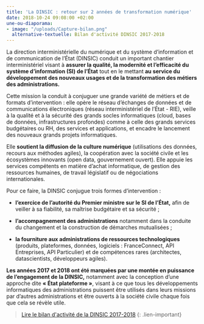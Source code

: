 ```yaml
---
title: 'La DINSIC : retour sur 2 années de transformation numérique'
date: 2018-10-24 09:08:00 +02:00
une-ou-diaporama:
- image: "/uploads/Capture-bilan.png"
  alternative-textuelle: Bilan d'activité DINSIC 2017-2018
---
```


La direction interministérielle du numérique et du système d’information et de communication de l’État (DINSIC) conduit un important chantier interministériel visant à **assurer la qualité, la modernité et l’efficacité du système d’information (SI) de l’État** tout en le mettant **au service du développement des nouveaux usages et de la transformation des métiers des administrations.**

Cette mission la conduit à conjuguer une grande variété de métiers et de formats d’intervention : elle opère le réseau d’échanges de données et de communications
électroniques (réseau interministériel de l’État - RIE), veille à la qualité et à
la sécurité des grands socles informatiques (cloud, bases de données,
infrastructures profondes) comme à celle des grands services budgétaires
ou RH, des services et applications, et encadre le lancement des nouveaux
grands projets informatiques.

Elle **soutient la diffusion de la culture numérique** (utilisations des données,
recours aux méthodes agiles), la coopération avec la société civile et les écosystèmes innovants (open data, gouvernement ouvert). Elle appuie les
services compétents en matière d’achat informatique, de gestion des ressources
humaines, de travail législatif ou de négociations internationales.

Pour ce faire, la DINSIC conjugue trois formes d’intervention :

* **l’exercice de l’autorité du Premier ministre sur le SI de l’État,** afin de
  veiller à sa fiabilité, sa maîtrise budgétaire et sa sécurité ;

* **l’accompagnement des administrations** notamment dans la conduite
  du changement et la construction de démarches mutualisées ;

* **la fourniture aux administrations de ressources technologiques** (produits, plateformes, données, logiciels : FranceConnect, API Entreprises, API
  Particulier) et de compétences rares (architectes, datascientists, développeurs agiles).

**Les années 2017 et 2018 ont été marquées par une montée en puissance de l’engagement de la DINSIC,** notamment avec la conception d’une approche dite
**« État plateforme »**, visant à ce que tous les développements informatiques des administrations puissent être utilisés dans leurs missions par d’autres
administrations et être ouverts à la société civile chaque fois que cela se révèle utile.

> [Lire le bilan d'activité de la DINSIC 2017-2018](/uploads/Bilan_DINSIC_2017-2018.pdf)
{: .lien-important}
